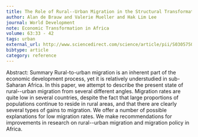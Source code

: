 ```yaml
---
title: The Role of Rural--Urban Migration in the Structural Transformation of Sub-Saharan Africa
author: Alan de Brauw and Valerie Mueller and Hak Lim Lee
journal: World Development
note: Economic Transformation in Africa
volume: 63:33 - 42
tags: urban
external_url: http://www.sciencedirect.com/science/article/pii/S0305750X13002258
bibtype: article
category: reference
---
```

Abstract: Summary Rural-to-urban migration is an inherent part of the economic development process, yet it is relatively understudied in sub-Saharan Africa. In this paper, we attempt to describe the present state of rural--urban migration from several different angles. Migration rates are quite low in several countries, despite the fact that large proportions of populations continue to reside in rural areas, and that there are clearly several types of gains to migration. We offer a number of possible explanations for low migration rates. We make recommendations for improvements in research on rural--urban migration and migration policy in Africa. 

